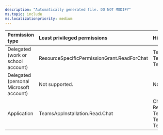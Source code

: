 ```yaml
---
description: "Automatically generated file. DO NOT MODIFY"
ms.topic: include
ms.localizationpriority: medium
---
```


|Permission type|Least privileged permissions|Higher privileged permissions|
|:---|:---|:---|
|Delegated (work or school account)|ResourceSpecificPermissionGrant.ReadForChat|TeamsAppInstallation.ReadForChat, TeamsAppInstallation.ReadWriteForChat, TeamsAppInstallation.ReadWriteSelfForChat|
|Delegated (personal Microsoft account)|Not supported.|Not supported.|
|Application|TeamsAppInstallation.Read.Chat|Chat.Manage.Chat, ResourceSpecificPermissionGrant.ReadForChat.All, TeamsAppInstallation.ReadForChat.All, TeamsAppInstallation.ReadWriteForChat.All, TeamsAppInstallation.ReadWriteSelfForChat.All|

